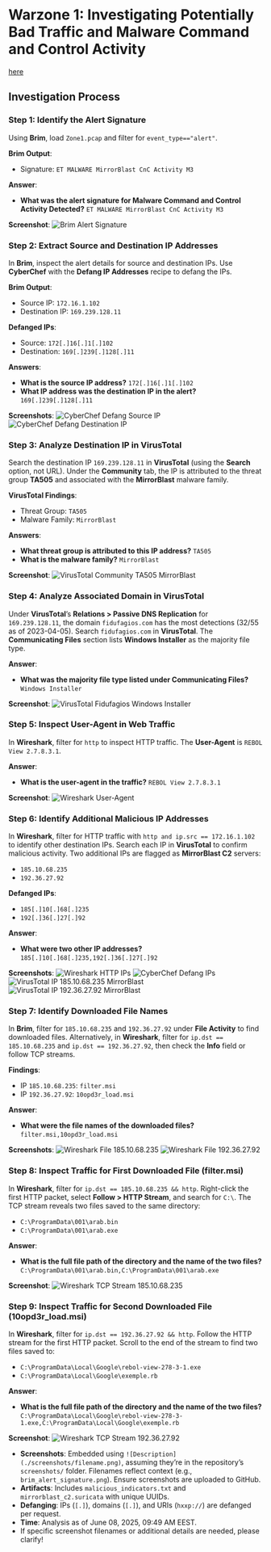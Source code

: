 # Warzone 1: Investigating Potentially Bad Traffic and Malware Command and Control Activity

[here](https://tryhackme.com/room/warzoneone)
## Investigation Process

### Step 1: Identify the Alert Signature

Using **Brim**, load `Zone1.pcap` and filter for `event_type=="alert"`.

**Brim Output**: 
- Signature: `ET MALWARE MirrorBlast CnC Activity M3`

**Answer**: 
- **What was the alert signature for Malware Command and Control Activity Detected?** `ET MALWARE MirrorBlast CnC Activity M3`

**Screenshot**:
![Brim Alert Signature](./screenshots/brim_alert_signature.png)

### Step 2: Extract Source and Destination IP Addresses

In **Brim**, inspect the alert details for source and destination IPs. Use **CyberChef** with the **Defang IP Addresses** recipe to defang the IPs.

**Brim Output**:
- Source IP: `172.16.1.102`
- Destination IP: `169.239.128.11`

**Defanged IPs**:
- Source: `172[.]16[.]1[.]102`
- Destination: `169[.]239[.]128[.]11`

**Answers**:
- **What is the source IP address?** `172[.]16[.]1[.]102`
- **What IP address was the destination IP in the alert?** `169[.]239[.]128[.]11`

**Screenshots**:
![CyberChef Defang Source IP](./screenshots/cyberchef_defang_source_ip.png)
![CyberChef Defang Destination IP](./screenshots/210.png)

### Step 3: Analyze Destination IP in VirusTotal

Search the destination IP `169.239.128.11` in **VirusTotal** (using the **Search** option, not URL). Under the **Community** tab, the IP is attributed to the threat group **TA505** and associated with the **MirrorBlast** malware family.

**VirusTotal Findings**:
- Threat Group: `TA505`
- Malware Family: `MirrorBlast`

**Answers**:
- **What threat group is attributed to this IP address?** `TA505`
- **What is the malware family?** `MirrorBlast`

**Screenshot**:
![VirusTotal Community TA505 MirrorBlast](./screenshots/vt_community_ta505_mirrorblast.png)

### Step 4: Analyze Associated Domain in VirusTotal

Under **VirusTotal**’s **Relations > Passive DNS Replication** for `169.239.128.11`, the domain `fidufagios.com` has the most detections (32/55 as of 2023-04-05). Search `fidufagios.com` in **VirusTotal**. The **Communicating Files** section lists **Windows Installer** as the majority file type.

**Answer**:
- **What was the majority file type listed under Communicating Files?** `Windows Installer`

**Screenshot**:
![VirusTotal Fidufagios Windows Installer](./screenshots/vt_fidufagios_windows_installer.png)

### Step 5: Inspect User-Agent in Web Traffic

In **Wireshark**, filter for `http` to inspect HTTP traffic.  The **User-Agent** is `REBOL View 2.7.8.3.1`.


**Answer**:
- **What is the user-agent in the traffic?** `REBOL View 2.7.8.3.1`

**Screenshot**:
![Wireshark User-Agent](./screenshots/wireshark_user_agent.png)

### Step 6: Identify Additional Malicious IP Addresses

In **Wireshark**, filter for HTTP traffic with `http and ip.src == 172.16.1.102` to identify other destination IPs. Search each IP in **VirusTotal** to confirm malicious activity. Two additional IPs are flagged as **MirrorBlast C2** servers:

- `185.10.68.235`
- `192.36.27.92`

**Defanged IPs**:
- `185[.]10[.]68[.]235`
- `192[.]36[.]27[.]92`

**Answer**:
- **What were two other IP addresses?** `185[.]10[.]68[.]235,192[.]36[.]27[.]92`

**Screenshots**:
![Wireshark HTTP IPs](./screenshots/wireshark_http_ips.png)
![CyberChef Defang IPs](./screenshots/cyberchef_defang_additional_ips.png)
![VirusTotal IP 185.10.68.235 MirrorBlast](./screenshots/vt_ip_185_mirrorblast.png)
![VirusTotal IP 192.36.27.92 MirrorBlast](./screenshots/vt_ip_192_mirrorblast.png)

### Step 7: Identify Downloaded File Names

In **Brim**, filter for `185.10.68.235` and `192.36.27.92` under **File Activity** to find downloaded files. Alternatively, in **Wireshark**, filter for `ip.dst == 185.10.68.235` and `ip.dst == 192.36.27.92`, then check the **Info** field or follow TCP streams.

**Findings**:
- IP `185.10.68.235`: `filter.msi`
- IP `192.36.27.92`: `10opd3r_load.msi`

**Answer**:
- **What were the file names of the downloaded files?** `filter.msi,10opd3r_load.msi`

**Screenshots**:
![Wireshark File 185.10.68.235](./screenshots/wireshark_file_185.png)
![Wireshark File 192.36.27.92](./screenshots/wireshark_file_192.png)

### Step 8: Inspect Traffic for First Downloaded File (filter.msi)

In **Wireshark**, filter for `ip.dst == 185.10.68.235 && http`. Right-click the first HTTP packet, select **Follow > HTTP Stream**, and search for `C:\`. The TCP stream reveals two files saved to the same directory:

- `C:\ProgramData\001\arab.bin`
- `C:\ProgramData\001\arab.exe`

**Answer**:
- **What is the full file path of the directory and the name of the two files?** `C:\ProgramData\001\arab.bin,C:\ProgramData\001\arab.exe`

**Screenshot**:
![Wireshark TCP Stream 185.10.68.235](./screenshots/wireshark_tcp_stream_185.png)

### Step 9: Inspect Traffic for Second Downloaded File (10opd3r_load.msi)

In **Wireshark**, filter for `ip.dst == 192.36.27.92 && http`. Follow the HTTP stream for the first HTTP packet. Scroll to the end of the stream to find two files saved to:

- `C:\ProgramData\Local\Google\rebol-view-278-3-1.exe`
- `C:\ProgramData\Local\Google\exemple.rb`

**Answer**:
- **What is the full file path of the directory and the name of the two files?** `C:\ProgramData\Local\Google\rebol-view-278-3-1.exe,C:\ProgramData\Local\Google\exemple.rb`

**Screenshot**:
![Wireshark TCP Stream 192.36.27.92](./screenshots/wireshark_tcp_stream_192.png)

- **Screenshots**: Embedded using `![Description](./screenshots/filename.png)`, assuming they’re in the repository’s `screenshots/` folder. Filenames reflect context (e.g., `brim_alert_signature.png`). Ensure screenshots are uploaded to GitHub.
- **Artifacts**: Includes `malicious_indicators.txt` and `mirrorblast_c2.suricata` with unique UUIDs.
- **Defanging**: IPs (`[.]`), domains (`[.]`), and URIs (`hxxp://`) are defanged per request.
- **Time**: Analysis as of June 08, 2025, 09:49 AM EEST.
- If specific screenshot filenames or additional details are needed, please clarify!
